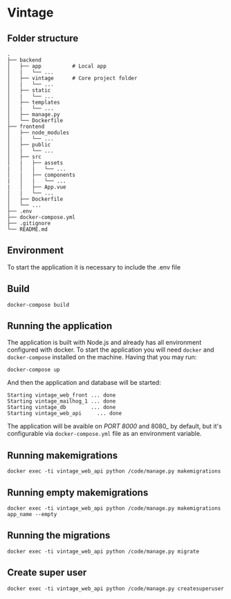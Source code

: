 # Vintage

## Folder structure

    .
    ├── backend 
    │   ├── app          # Local app
    │   |   └── ...
    │   ├── vintage      # Core project folder
    │   |   └── ...
    │   ├── static   
    │   |   └── ...
    │   ├── templates   
    │   |   └── ...
    │   ├── manage.py  
    │   └── Dockerfile   
    ├── frontend
    │   ├── node_modules
    │   |   └── ...
    │   ├── public
    │   |   └── ...
    │   ├── src
    │   |   ├── assets
    |   │   |   └── ...
    │   |   ├── components
    |   │   |   └── ...
    |   │   ├── App.vue
    │   |   └── ...
    │   ├── Dockerfile 
    │   └── ...             
    ├── .env                
    ├── docker-compose.yml
    ├── .gitignore
    └── README.md

## Environment

To start the application it is necessary to include the .env file

## Build

```shell
docker-compose build
```

## Running the application

The application is built with Node.js and already has all environment configured with docker. To start the application you will need `docker` and `docker-compose` installed on the machine. Having that you may run:

```shell
docker-compose up
```

And then the application and database will be started:

```shell
Starting vintage_web_front ... done
Starting vintage_mailhog_1 ... done
Starting vintage_db        ... done
Starting vintage_web_api     ... done
```

The application will be avaible on _PORT 8000_ and 8080_ by default, but it's configurable via `docker-compose.yml` file as an environment variable.

## Running makemigrations

```shell
docker exec -ti vintage_web_api python /code/manage.py makemigrations
```

## Running empty makemigrations

```shell
docker exec -ti vintage_web_api python /code/manage.py makemigrations app_name --empty
```

## Running the migrations

```shell
docker exec -ti vintage_web_api python /code/manage.py migrate
```

## Create super user

```shell
docker exec -ti vintage_web_api python /code/manage.py createsuperuser

```

